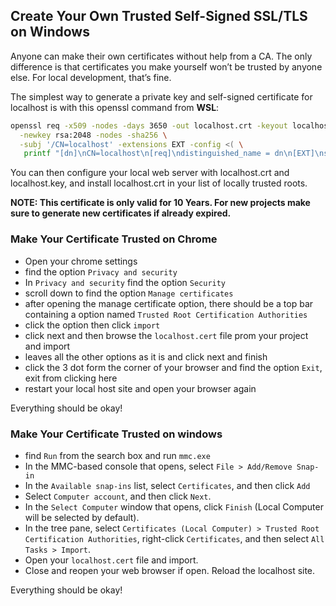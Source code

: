 ## Create Your Own Trusted Self-Signed SSL/TLS on Windows

Anyone can make their own certificates without help from a CA. The only difference is that certificates you make yourself won’t be trusted by anyone else. For local development, that’s fine.

The simplest way to generate a private key and self-signed certificate for localhost is with this openssl command from **WSL**:

```bash
openssl req -x509 -nodes -days 3650 -out localhost.crt -keyout localhost.key \
  -newkey rsa:2048 -nodes -sha256 \
  -subj '/CN=localhost' -extensions EXT -config <( \
   printf "[dn]\nCN=localhost\n[req]\ndistinguished_name = dn\n[EXT]\nsubjectAltName=DNS:localhost\nkeyUsage=digitalSignature\nextendedKeyUsage=serverAuth")
```

You can then configure your local web server with localhost.crt and localhost.key, and install localhost.crt in your list of locally trusted roots.

**NOTE: This certificate is only valid for 10 Years. For new projects make sure to generate new certificates if already expired.**

### Make Your Certificate Trusted on Chrome
- Open your chrome settings
- find the option `Privacy and security`
- In `Privacy and security` find the option `Security`
- scroll down to find the option `Manage certificates`
- after opening the manage certificate option, there should be a top bar containing a option named `Trusted Root Certification Authorities`
- click the option then click `import`
- click next and then browse the `localhost.cert` file prom your project and import
- leaves all the other options as it is and click next and finish
- click the 3 dot form the corner of your browser and find the option `Exit`, exit from clicking here
- restart your local host site and open your browser again

Everything should be okay!

### Make Your Certificate Trusted on windows

- find `Run` from the search box and run `mmc.exe`
- In the MMC-based console that opens, select `File > Add/Remove Snap-in`
- In the `Available snap-ins` list, select `Certificates`, and then click `Add`
- Select `Computer account`, and then click `Next`.
- In the `Select Computer` window that opens, click `Finish` (Local Computer will be selected by default).
- In the tree pane, select `Certificates (Local Computer) > Trusted Root Certification Authorities`, right-click `Certificates`, and then select `All Tasks > Import`.
- Open your `localhost.cert` file and import.
- Close and reopen your web browser if open. Reload the localhost site.

Everything should be okay!